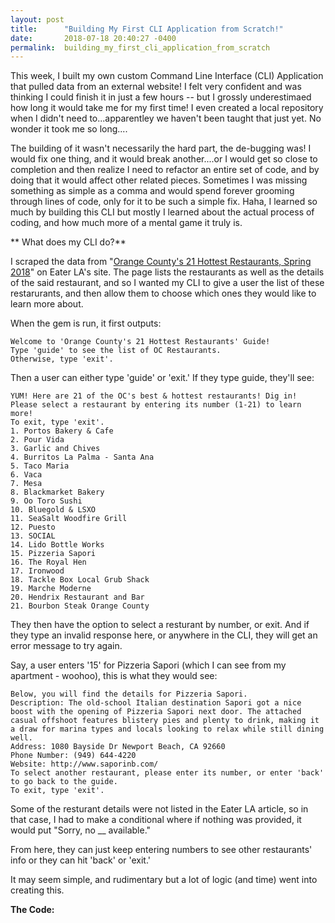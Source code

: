 ```yaml
---
layout: post
title:      "Building My First CLI Application from Scratch!"
date:       2018-07-18 20:40:27 -0400
permalink:  building_my_first_cli_application_from_scratch
---
```


This week, I built my own custom Command Line Interface (CLI) Application that pulled data from an external website! I felt very confident and was thinking I could finish it in just a few hours -- but  I grossly underestimaed how long it would take me for my first time! I even created a local repository when I didn't need to...apparentley we haven't been taught that just yet. No wonder it took me so long....


The building of it wasn't necessarily the hard part, the de-bugging was! I would fix one thing, and it would break another....or I would get so close to completion and then realize I need to refactor an entire set of code, and by doing that it would affect other related pieces. Sometimes I was missing something as simple as a comma and would spend forever grooming through lines of code, only for it to be such a simple fix. Haha, I learned so much by building this CLI but mostly I learned about the actual process of coding, and how much more of a mental game it truly is.

**
What does my CLI do?**

I scraped the data from "[Orange County's 21 Hottest Restaurants, Spring 2018](https://la.eater.com/maps/orange-county-restaurants-santa-ana-irvine-dana-point-newport-beach-costa-mesa)" on Eater LA's site. The page lists the restaurants as well as the details of the said restaurant, and so I wanted my CLI to give a user the list of these restarurants, and then allow them to choose which ones they would like to learn more about.

When the gem is run, it first outputs:

```
Welcome to 'Orange County's 21 Hottest Restaurants' Guide! 
Type 'guide' to see the list of OC Restaurants.
Otherwise, type 'exit'.

```

Then a user can either type 'guide' or 'exit.' If they type guide, they'll see:

```
YUM! Here are 21 of the OC's best & hottest restaurants! Dig in!
Please select a restaurant by entering its number (1-21) to learn more!
To exit, type 'exit'.
1. Portos Bakery & Cafe
2. Pour Vida
3. Garlic and Chives
4. Burritos La Palma - Santa Ana
5. Taco Maria
6. Vaca
7. Mesa
8. Blackmarket Bakery
9. Oo Toro Sushi
10. Bluegold & LSXO
11. SeaSalt Woodfire Grill
12. Puesto
13. SOCIAL
14. Lido Bottle Works
15. Pizzeria Sapori
16. The Royal Hen
17. Ironwood
18. Tackle Box Local Grub Shack
19. Marche Moderne
20. Hendrix Restaurant and Bar
21. Bourbon Steak Orange County
```

They then have the option to select a resturant by number, or exit. And if they type an invalid response here, or anywhere in the CLI, they will get an error message to try again.

Say, a user enters '15' for Pizzeria Sapori (which I can see from my apartment - woohoo), this is what they would see:

```
Below, you will find the details for Pizzeria Sapori.
Description: The old-school Italian destination Sapori got a nice boost with the opening of Pizzeria Sapori next door. The attached casual offshoot features blistery pies and plenty to drink, making it a draw for marina types and locals looking to relax while still dining well.
Address: 1080 Bayside Dr Newport Beach, CA 92660
Phone Number: (949) 644-4220
Website: http://www.saporinb.com/
To select another restaurant, please enter its number, or enter 'back' to go back to the guide.
To exit, type 'exit'.

```

Some of the resturant details were not listed in the Eater LA article, so in that case, I had to make a conditional where if nothing was provided, it would put "Sorry, no __  available."

From here, they can just keep entering numbers to see other restaurants' info or they can hit 'back' or 'exit.' 

It may seem simple, and rudimentary but a lot of logic (and time) went into creating this.

**The Code:**



